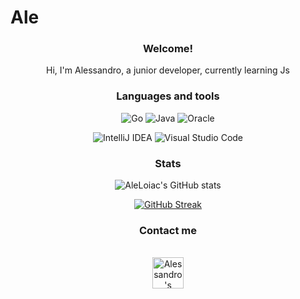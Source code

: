 # Ale

<h3 align="center">Welcome!</h3>
<p align="center">Hi, I'm Alessandro, a junior developer, currently learning Js</p>

<h3 align="center">Languages and tools</h3>

<div align="center">

![Go](https://img.shields.io/badge/Go-00ADD8?style=for-the-badge&logo=go&logoColor=white)
![Java](https://img.shields.io/badge/java-%23ED8B00.svg?style=for-the-badge&logo=java&logoColor=white)
![Oracle](https://img.shields.io/badge/Oracle-F80000?style=for-the-badge&logo=Oracle&logoColor=white)

</div>

<div align="center">

![IntelliJ IDEA](https://img.shields.io/badge/IntelliJIDEA-000000.svg?style=for-the-badge&logo=intellij-idea&logoColor=white)
![Visual Studio Code](https://img.shields.io/badge/Visual%20Studio%20Code-0078d7.svg?style=for-the-badge&logo=visual-studio-code&logoColor=white)

</div>

<h3 align="center">Stats</h3>

<div align="center">

![AleLoiac's GitHub stats](https://github-readme-stats.vercel.app/api?username=AleLoiac&show_icons=true&theme=merko)

</div>

<div align="center">

[![GitHub Streak](http://github-readme-streak-stats.herokuapp.com?user=AleLoiac&theme=merko&date_format=j%20M%5B%20Y%5D&fire=33DD4B)](https://git.io/streak-stats)

</div>

<h3 align="center">Contact me</h3>

<p align="center">
  <br/>
    <a href="https://www.linkedin.com/in/alessandro-loiacono-9bb563238">
      <img alt="Alessandro's Linkedin" width="50px" src="https://user-images.githubusercontent.com/43545812/144035037-0f415fc7-9f96-4517-a370-ccc6e78a714b.png" />
    </a>
  <br>
</p>

